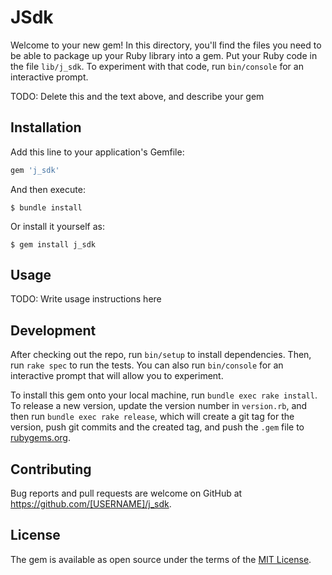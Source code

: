 # JSdk

Welcome to your new gem! In this directory, you'll find the files you need to be able to package up your Ruby library into a gem. Put your Ruby code in the file `lib/j_sdk`. To experiment with that code, run `bin/console` for an interactive prompt.

TODO: Delete this and the text above, and describe your gem

## Installation

Add this line to your application's Gemfile:

```ruby
gem 'j_sdk'
```

And then execute:

    $ bundle install

Or install it yourself as:

    $ gem install j_sdk

## Usage

TODO: Write usage instructions here

## Development

After checking out the repo, run `bin/setup` to install dependencies. Then, run `rake spec` to run the tests. You can also run `bin/console` for an interactive prompt that will allow you to experiment.

To install this gem onto your local machine, run `bundle exec rake install`. To release a new version, update the version number in `version.rb`, and then run `bundle exec rake release`, which will create a git tag for the version, push git commits and the created tag, and push the `.gem` file to [rubygems.org](https://rubygems.org).

## Contributing

Bug reports and pull requests are welcome on GitHub at https://github.com/[USERNAME]/j_sdk.

## License

The gem is available as open source under the terms of the [MIT License](https://opensource.org/licenses/MIT).
